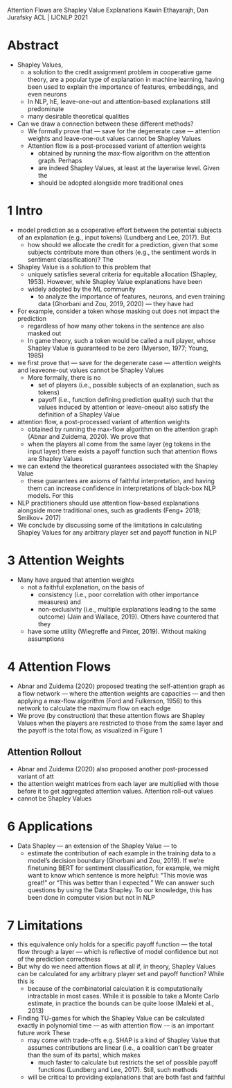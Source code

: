 Attention Flows are Shapley Value Explanations
Kawin Ethayarajh, Dan Jurafsky
ACL | IJCNLP 2021

# Abstract

* Shapley Values,
  * a solution to the credit assignment problem in cooperative game theory, are
    a popular type of explanation in machine learning, having been used to
    explain the importance of features, embeddings, and even neurons
  * In NLP, hE, leave-one-out and attention-based explanations still predominate
  * many desirable theoretical qualities
* Can we draw a connection between these different methods?
  * We formally prove that — save for the degenerate case — attention weights
    and leave-one-out values cannot be Shapley Values
  * Attention flow is a post-processed variant of attention weights
    * obtained by running the max-flow algorithm on the attention graph. Perhaps
    * are indeed Shapley Values, at least at the layerwise level.  Given the
    * should be adopted alongside more traditional ones

# 1 Intro

* model prediction as a cooperative effort between the potential subjects of an
  explanation (e.g., input tokens) (Lundberg and Lee, 2017). But
  * how should we allocate the credit for a prediction, given that
    some subjects contribute more than others
    (e.g., the sentiment words in sentiment classification)?  The
* Shapley Value is a solution to this problem that
  * uniquely satisfies several criteria for equitable allocation
    (Shapley, 1953). However, while Shapley Value explanations have been
  * widely adopted by the ML community
    * to analyze the importance of features, neurons, and even training data
      (Ghorbani and Zou, 2019, 2020) — they have had
* For example, consider a token whose masking out does not impact the prediction
  * regardless of how many other tokens in the sentence are also masked out
  * In game theory, such a token would be called a null player, whose Shapley
    Value is guaranteed to be zero (Myerson, 1977; Young, 1985)
* we first prove that — save for the degenerate case —
  attention weights and leaveone-out values cannot be Shapley Values
  * More formally, there is no
    * set of players (i.e., possible subjects of an explanation, such as tokens)
    * payoff (i.e., function defining prediction quality) such that
    the values induced by attention or leave-oneout also satisfy the definition
    of a Shapley Value
* attention flow, a post-processed variant of attention weights
  * obtained by running the max-flow algorithm on the attention graph
    (Abnar and Zuidema, 2020). We prove that
  * when the players all come from the same layer (eg tokens in the input layer)
    there exists a payoff function such that attention flows are Shapley Values
* we can extend the theoretical guarantees associated with the Shapley Value
  * these guarantees are axioms of faithful interpretation, and having them can
    increase confidence in interpretations of black-box NLP models. For this
* NLP practitioners should use attention flow-based explanations
  alongside more traditional ones, such as gradients (Feng+ 2018; Smilkov+ 2017)
* We conclude by discussing some of the limitations in calculating Shapley
  Values for any arbitrary player set and payoff function in NLP

# 3 Attention Weights

* Many have argued that attention weights
  * not a faithful explanation, on the basis of
    * consistency (i.e., poor correlation with other importance measures) and
    * non-exclusivity (i.e., multiple explanations leading to the same outcome)
    (Jain and Wallace, 2019). Others have countered that they
  * have some utility (Wiegreffe and Pinter, 2019). Without making assumptions

# 4 Attention Flows

* Abnar and Zuidema (2020) proposed treating the self-attention graph as a flow
  network — where the attention weights are capacities — and then applying a
  max-flow algorithm (Ford and Fulkerson, 1956) to this network to calculate
  the maximum flow on each edge
* We prove (by construction) that these attention flows are Shapley Values
  when the players are restricted to those from the same layer and
  the payoff is the total flow, as visualized in Figure 1

## Attention Rollout

* Abnar and Zuidema (2020) also proposed another post-processed variant of att
* the attention weight matrices from each layer are multiplied with those before
  it to get aggregated attention values. Attention roll-out values
* cannot be Shapley Values

# 6 Applications

* Data Shapley — an extension of the Shapley Value — to
  * estimate the contribution of each example in the training data
    to a model’s decision boundary (Ghorbani and Zou, 2019). If we’re finetuning
    BERT for sentiment classification, for example, we might want to know which
    sentence is more helpful: “This movie was great!” or “This was better than I
    expected.” We can answer such questions by using the Data Shapley. To our
    knowledge, this has been done in computer vision but not in NLP

# 7 Limitations

* this equivalence only holds for a specific payoff function — the total flow
  through a layer — which is reflective of model confidence but not of the
  prediction correctness
* But why do we need attention flows at all if, in theory, Shapley Values can be
  calculated for any arbitrary player set and payoff function? While this is
  * because of the combinatorial calculation it is computationally intractable
    in most cases.  While it is possible to take a Monte Carlo estimate, in
    practice the bounds can be quite loose (Maleki et al., 2013)
* Finding TU-games for which the Shapley Value can be calculated exactly in
  polynomial time — as with attention flow -– is an important future work  These
  * may come with trade-offs
    e.g. SHAP is a kind of Shapley Value that assumes contributions are linear
    (i.e., a coalition can’t be greater than the sum of its parts), which makes
    * much faster to calculate but restricts the set of possible payoff
      functions (Lundberg and Lee, 2017).  Still, such methods
  * will be critical to providing explanations that are both fast and faithful
